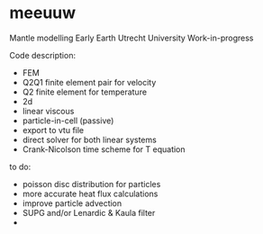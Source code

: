 # meeuuw
Mantle modelling Early Earth Utrecht University Work-in-progress

Code description:
- FEM
- Q2Q1 finite element pair for velocity
- Q2 finite element for temperature
- 2d 
- linear viscous
- particle-in-cell (passive)
- export to vtu file
- direct solver for both linear systems
- Crank-Nicolson time scheme for T equation

to do:
- poisson disc distribution for particles
- more accurate heat flux calculations
- improve particle advection
- SUPG and/or Lenardic & Kaula filter
- 


